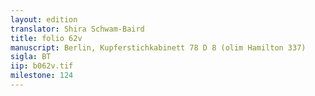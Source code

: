 ```yaml
---
layout: edition
translator: Shira Schwam-Baird
title: folio 62v
manuscript: Berlin, Kupferstichkabinett 78 D 8 (olim Hamilton 337)
sigla: BT
iip: b062v.tif
milestone: 124
---
```


